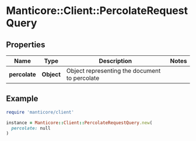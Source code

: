 # Manticore::Client::PercolateRequestQuery

## Properties

| Name | Type | Description | Notes |
| ---- | ---- | ----------- | ----- |
| **percolate** | **Object** | Object representing the document to percolate |  |

## Example

```ruby
require 'manticore/client'

instance = Manticore::Client::PercolateRequestQuery.new(
  percolate: null
)
```

